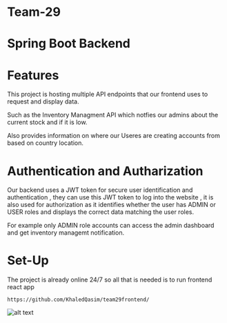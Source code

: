 # Team-29

# Spring Boot Backend

# Features

This project is hosting multiple API endpoints that our frontend uses to request and display data.

Such as the Inventory Managment API which notfies our admins about the current stock and if it is low.

Also provides information on where our Useres are creating accounts from based on country location.

# Authentication and Autharization

Our backend uses a JWT token for secure user identification and authentication , they can use this JWT token to log into the website , it is also used
for authorization as it identifies whether the user has ADMIN or USER roles and displays the correct data matching the user roles.

For example only ADMIN role accounts can access the admin dashboard and get inventory managemt notification.

# Set-Up

The project is already online 24/7 so all that is needed is to run frontend react app

```
https://github.com/KhaledQasim/team29frontend/
```

![alt text](https://github.com/[khaledqasim]/[Team29Backend]/main/ReadMeImages/Admin.png?raw=true)
